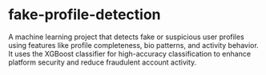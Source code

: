 # fake-profile-detection
A machine learning project that detects fake or suspicious user profiles using features like profile completeness, bio patterns, and activity behavior. It uses the XGBoost classifier for high-accuracy classification to enhance platform security and reduce fraudulent account activity.
